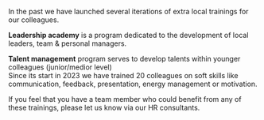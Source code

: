 In the past we have launched several iterations of extra local trainings for our colleagues.

**Leadership academy** is a program dedicated to the development of local leaders, team & personal managers.

**Talent management** program serves to develop talents within younger colleagues (junior/medior level)  
Since its start in 2023 we have trained 20 colleagues on soft skills like communication, feedback, presentation, energy management or motivation.

If you feel that you have a team member who could benefit from any of these trainings, please let us know via our HR consultants.